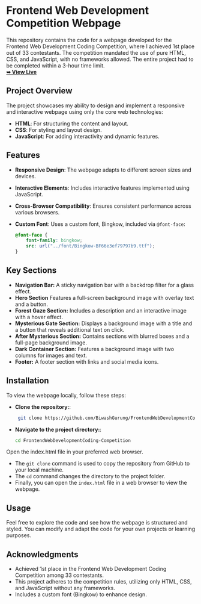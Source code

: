 # Frontend Web Development Competition Webpage

This repository contains the code for a webpage developed for the Frontend Web Development Coding Competition, where I achieved 1st place out of 33 contestants. The competition mandated the use of pure HTML, CSS, and JavaScript, with no frameworks allowed. The entire project had to be completed within a 3-hour time limit. <br>
<a href="https://biwashgurung.github.io/FrontendWebDevelopmentCoding-Competition/"><strong>➥ View Live</strong></a>

## Project Overview

The project showcases my ability to design and implement a responsive and interactive webpage using only the core web technologies:
- **HTML**: For structuring the content and layout.
- **CSS**: For styling and layout design.
- **JavaScript**: For adding interactivity and dynamic features.

## Features

- **Responsive Design**: The webpage adapts to different screen sizes and devices.
- **Interactive Elements**: Includes interactive features implemented using JavaScript.
- **Cross-Browser Compatibility**: Ensures consistent performance across various browsers.
- **Custom Font**: Uses a custom font, Bingkow, included via `@font-face`:

  ```css
  @font-face {
      font-family: bingkow;
      src: url("../font/Bingkow-BF66e3ef79797b9.ttf");
  }

## Key Sections
- **Navigation Bar:**
  A sticky navigation bar with a backdrop filter for a glass effect.
- **Hero Section**
  Features a full-screen background image with overlay text and a button.
- **Forest Gaze Section:**
  Includes a description and an interactive image with a hover effect.
- **Mysterious Gate Section:**
  Displays a background image with a title and a button that reveals additional text on click.
- **After Mysterious Section:**
  Contains sections with blurred boxes and a full-page background image.
- **Dark Container Section:**
  Features a background image with two columns for images and text.
- **Footer:**
  A footer section with links and social media icons.

## Installation

To view the webpage locally, follow these steps:
- **Clone the repository:**:
  ```bash
   git clone https://github.com/BiwashGurung/FrontendWebDevelopmentCoding-Competition.git

- **Navigate to the project directory:**:
  ```bash
  cd FrontendWebDevelopmentCoding-Competition

 Open the index.html file in your preferred web browser.

 - The `git clone` command is used to copy the repository from GitHub to your local machine.
- The `cd` command changes the directory to the project folder.
- Finally, you can open the `index.html` file in a web browser to view the webpage.


 ## Usage
Feel free to explore the code and see how the webpage is structured and styled. You can modify and adapt the code for your own projects or learning purposes.

## Acknowledgments
- Achieved 1st place in the Frontend Web Development Coding Competition among 33 contestants.
- This project adheres to the competition rules, utilizing only HTML, CSS, and JavaScript without any frameworks.
- Includes a custom font (Bingkow) to enhance design.


